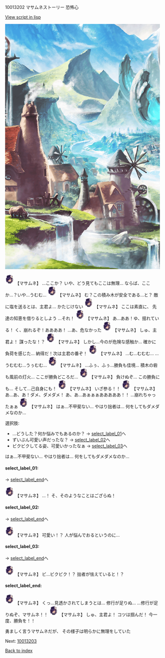 10013202 マサムネストーリー 恐怖心

[View script in lisp](../scripts/10013202.txt)

![foot_mountain_village.png](../images/backgrounds/foot_mountain_village.png)

<img src="../images/units/100131.png" alt="100131.png" height="34"/>
【マサムネ】
…ここか？
いや、どう見てもここは無理…
ならば、ここか…？いや…うむむ…

<img src="../images/units/100131.png" alt="100131.png" height="34"/>
【マサムネ】
む？この積み木が安全である…と？
敵に塩を送るとは、主君よ…
かたじけない

<img src="../images/units/100131.png" alt="100131.png" height="34"/>
【マサムネ】
ここは素直に、
先達の知恵を借りるとしよう
…それ！

<img src="../images/units/100131.png" alt="100131.png" height="34"/>
【マサムネ】
あ…ああ！ゆ、揺れている！
く、崩れるぞ！ああああ！
…あ、危なかった

<img src="../images/units/100131.png" alt="100131.png" height="34"/>
【マサムネ】
しゅ、主君よ！
謀ったな！？

<img src="../images/units/100131.png" alt="100131.png" height="34"/>
【マサムネ】
しかし…今のが危険な感触か…
確かに負荷を感じた…
納得だ！次は主君の番ぞ！

<img src="../images/units/100131.png" alt="100131.png" height="34"/>
【マサムネ】
…む…むむむ…
…うむむむ…うぅむむ…

<img src="../images/units/100131.png" alt="100131.png" height="34"/>
【マサムネ】
…ふぅ、ふぅ…勝負も佳境…
積木の砦も風前の灯火…
ここが勝負どころだ…

<img src="../images/units/100131.png" alt="100131.png" height="34"/>
【マサムネ】
負けぬぞ…
この勝負にも…
そして…己自身にも！

<img src="../images/units/100131.png" alt="100131.png" height="34"/>
【マサムネ】
いざ参る！！

<img src="../images/units/100131.png" alt="100131.png" height="34"/>
【マサムネ】
あ…あ、あ！ダメ、ダメダメ！
あ、あ…あぁぁぁあああああ！！
…崩れちゃったぁぁ

<img src="../images/units/100131.png" alt="100131.png" height="34"/>
【マサムネ】
はぁ…不甲斐ない…
やはり拙者は…
何をしてもダメダメなのか…

選択肢:
- …どうした？何か悩みでもあるのか？ → [select_label_01](#select_label_01)へ
- ずいぶん可愛い声だったな？ → [select_label_02](#select_label_02)へ
- ビクビクしてる姿、可愛いかったなぁ → [select_label_03](#select_label_03)へ

はぁ…不甲斐ない…
やはり拙者は…
何をしてもダメダメなのか…

#### select_label_01:
 → [select_label_end](#select_label_end)へ

<img src="../images/units/100131.png" alt="100131.png" height="34"/>
【マサムネ】
…！
そ、そのようなことはござらぬ！

#### select_label_02:
 → [select_label_end](#select_label_end)へ

<img src="../images/units/100131.png" alt="100131.png" height="34"/>
【マサムネ】
可愛い！？
人が悩んでおるというのに…

#### select_label_03:
 → [select_label_end](#select_label_end)へ

<img src="../images/units/100131.png" alt="100131.png" height="34"/>
【マサムネ】
ビ…ビクビク！？
拙者が怯えていると！？

#### select_label_end:

<img src="../images/units/100131.png" alt="100131.png" height="34"/>
【マサムネ】
くっ…見透かされてしまうとは…
修行が足りぬ…
…修行が足りぬぞ、マサムネ！！

<img src="../images/units/100131.png" alt="100131.png" height="34"/>
【マサムネ】
しゅ、主君よ！
コツは掴んだ！
今一度、勝負を！！

勇ましく言うマサムネだが、
その様子は明らかに無理をしていた

Next: [10013203](10013203.md)

[Back to index](index.md)
